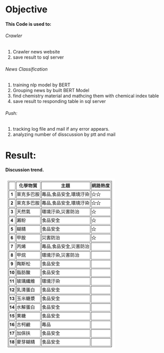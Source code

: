 Objective
====

#### This Code is used to:

###### Crawler
  1. Crawler news website
  2. save result to sql server

###### News Classification
  1. training nlp model by BERT
  2. Grouping news by built BERT Model
  3. find chemistry material and mathcing them with chemical index table
  4. save result to responding table in sql server

###### Push:
  1. tracking log file and mail if any error appears.
  2. analyzing number of disscussion by ptt and mail
  
  

Result:
====

#### Discussion trend.
 
  ![image](https://github.com/sjenwork/NewsWork/blob/master/Image/Discussion_trend.png)




 
